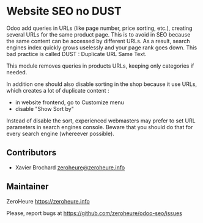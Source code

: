 # Website SEO no DUST

Odoo add queries in URLs (like page number, price sorting, etc.), creating several 
URLs for the same product page. This is to avoid in SEO because the same content 
can be accessed by different URLs. As a result, search engines index quickly grows 
uselessly and your page rank goes down. This bad practice is called DUST : 
Duplicate URL Same Text. 

This module removes queries in products URLs, keeping only categories if needed.

In addition one should also disable sorting in the shop because it use URLs, which creates a lot of duplicate content :

- in website frontend, go to Customize menu
- disable "Show Sort by"

Instead of disable the sort, experienced webmasters may prefer to set URL parameters in search engines console. Beware that you should do that for every search engine (whereever possible).

## Contributors

- Xavier Brochard zeroheure@zeroheure.info

## Maintainer

ZeroHeure
https://zeroheure.info

Please, report bugs at https://github.com/zeroheure/odoo-seo/issues


